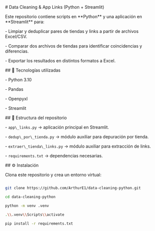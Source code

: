 \# Data Cleaning \& App Links (Python + Streamlit)



Este repositorio contiene scripts en \*\*Python\*\* y una aplicación en \*\*Streamlit\*\* para:

\- Limpiar y deduplicar pares de tiendas y links a partir de archivos Excel/CSV.

\- Comparar dos archivos de tiendas para identificar coincidencias y diferencias.

\- Exportar los resultados en distintos formatos a Excel.



\## 🚀 Tecnologías utilizadas

\- Python 3.10

\- Pandas

\- Openpyxl

\- Streamlit



\## 📂 Estructura del repositorio

\- `app\_links.py` → aplicación principal en Streamlit.

\- `dedup\_por\_tienda.py` → módulo auxiliar para depuración por tienda.

\- `extraer\_tienda\_links.py` → módulo auxiliar para extracción de links.

\- `requirements.txt` → dependencias necesarias.



\## ⚙️ Instalación

Clona este repositorio y crea un entorno virtual:



```bash

git clone https://github.com/ArthurE1/data-cleaning-python.git

cd data-cleaning-python

python -m venv .venv

.\\.venv\\Scripts\\activate

pip install -r requirements.txt



